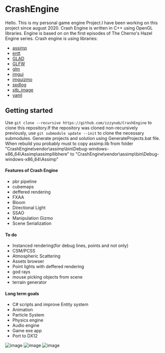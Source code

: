 # CrashEngine
 
Hello.
This is my personal game engine Project.I have been working on this project since august 2020.
Crash Engine is written in C++ using OpenGL libraries.
Engine is based on on the first episodes of The Cherno's Hazel Engine series.
Crash engine is using libraries:
 - [assimp](https://github.com/assimp/assimp)
 - [entt](https://github.com/skypjack/entt)
 - [GLAD](https://github.com/Dav1dde/glad)
 - [GLFW](https://github.com/glfw/glfw)
 - [glm](https://github.com/g-truc/glm)
 - [imgui](https://github.com/ocornut/imgui)
 - [imguizmo](https://github.com/CedricGuillemet/ImGuizmo)
 - [spdlog](https://github.com/gabime/spdlog)
 - [stb_image](https://github.com/nothings/stb)
 - [yaml](https://github.com/jbeder/yaml-cpp)

 ## Getting started
 Use `git clone --recursive https://github.com/izzynab/CrashEngine` to clone this repository.If the repository was cloned non-recursively previously, use `git submodule update --init` to clone the necessary submodules.
 Generate projects and solution using GenerateProjects.bat file. 
 When rebuild you probably must to copy assimp.lib from folder "CrashEngine\vendor\assimp\bin\Debug-windows-x86_64\Assimp\assimpllibhere" to "CrashEngine\vendor\assimp\bin\Debug-windows-x86_64\Assimp"
 #### Features of Crash Engine
  - pbr pipeline
  - cubemaps
  - deffered rendering
  - FXAA
  - Bloom 
  - Directional Light
  - SSAO
  - Manipulation Gizmo
  - Scene Serialization

 #### To do 
  - Instanced rendering(for debug lines, points and not only)
  - CSM/PCSS
  - Atmospheric Scattering 
  - Assets browser
  - Point lights with deffered rendering
  - god rays
  - mouse picking objects from scene
  - terrain generator
 
 #### Long term goals
  - C# scripts and improve Entity system
  - Animation
  - Particle System
  - Physics engine
  - Audio engine
  - Game exe app
  - Port to DX12

![image](https://user-images.githubusercontent.com/47477184/120243346-a3c5c780-c267-11eb-91ea-eb3ce4b1e077.png)
![image](https://user-images.githubusercontent.com/47477184/120243366-ac1e0280-c267-11eb-9e08-d148cdc44ee0.png)
![image](https://user-images.githubusercontent.com/47477184/120243460-edaead80-c267-11eb-93e2-5beda3c3f02d.png)


